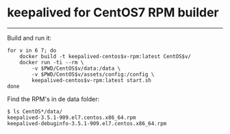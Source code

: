 # keepalived for CentOS7 RPM builder
---
Build and run it:
```
for v in 6 7; do 
    docker build -t keepalived-centos$v-rpm:latest CentOS$v/
    docker run -ti --rm \
        -v $PWD/CentOS$v/data:/data \
        -v $PWD/CentOS$v/assets/config:/config \
        keepalived-centos$v-rpm:latest start.sh
done
```

Find the RPM's in de data folder:
```
$ ls CentOS*/data/ 
keepalived-3.5.1-909.el7.centos.x86_64.rpm  
keepalived-debuginfo-3.5.1-909.el7.centos.x86_64.rpm
```
